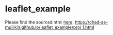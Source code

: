 # leaflet_example
Please find the sourced html <a href = "https://chad-as-mullikin.github.io/leaflet_example/proj_1.html">here</a>:
https://chad-as-mullikin.github.io/leaflet_example/proj_1.html
